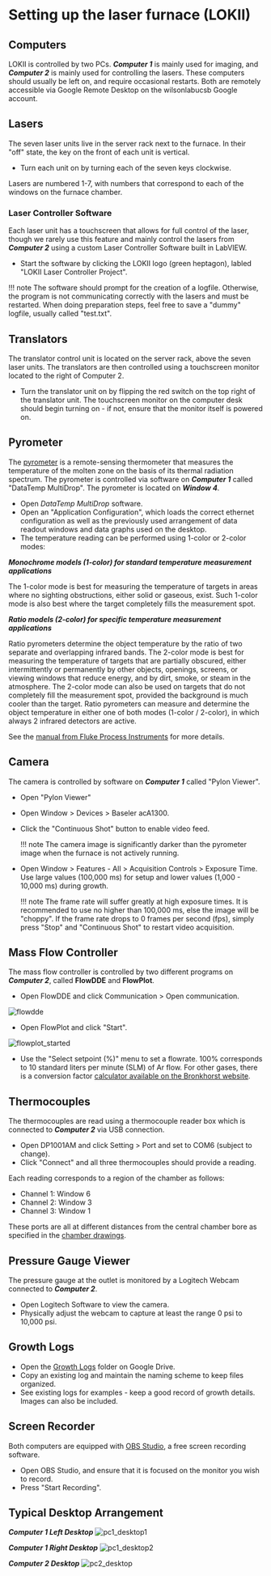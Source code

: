 # Setting up the laser furnace (LOKII)

## Computers
LOKII is controlled by two PCs. ***Computer 1*** is mainly used for imaging, and ***Computer 2*** is mainly used for controlling the lasers. These computers should usually be left on, and require occasional restarts. Both are remotely accessible via Google Remote Desktop on the wilsonlabucsb Google account.

## Lasers
The seven laser units live in the server rack next to the furnace. In their "off" state, the key on the front of each unit is vertical. 

- Turn each unit on by turning each of the seven keys clockwise. 

Lasers are numbered 1-7, with numbers that correspond to each of the windows on the furnace chamber.

### Laser Controller Software
Each laser unit has a touchscreen that allows for full control of the laser, though we rarely use this feature and mainly control the lasers from ***Computer 2*** using a custom Laser Controller Software built in LabVIEW. 

- Start the software by clicking the LOKII logo (green heptagon), labled "LOKII Laser Controller Project".

!!! note
	The software should prompt for the creation of a logfile. Otherwise, the program is not communicating correctly with the lasers and must be restarted. When doing preparation steps, feel free to save a "dummy" logfile, usually called "test.txt".

## Translators
The translator control unit is located on the server rack, above the seven laser units. The translators are then controlled using a touchscreen monitor located to the right of Computer 2.

- Turn the translator unit on by flipping the red switch on the top right of the translator unit. The touchscreen monitor on the computer desk should begin turning on - if not, ensure that the monitor itself is powered on.

## Pyrometer
The [pyrometer](https://en.wikipedia.org/wiki/Pyrometer) is a remote-sensing thermometer that measures the temperature of the molten zone on the basis of its thermal radiation spectrum. The pyrometer is controlled via software on ***Computer 1*** called "DataTemp MultiDrop". The pyrometer is located on ***Window 4***.

- Open *DataTemp MultiDrop* software.
- Open an "Application Configuration", which loads the correct ethernet configuration as well as the previously used arrangement of data readout windows and data graphs used on the desktop.
- The temperature reading can be performed using 1-color or 2-color modes:

***Monochrome models (1-color) for standard temperature measurement applications***

The 1-color mode is best for measuring the temperature of targets in areas where no sighting obstructions, either 
solid or gaseous, exist. Such 1-color mode is also best where the target completely fills the measurement spot.

***Ratio models (2-color) for specific temperature measurement applications***

Ratio pyrometers determine the object temperature by the ratio of two separate and overlapping infrared bands. 
The 2-color mode is best for measuring the temperature of targets that are partially obscured, either intermittently 
or permanently by other objects, openings, screens, or viewing windows that reduce energy, and by dirt, smoke, 
or steam in the atmosphere. The 2-color mode can also be used on targets that do not completely fill the 
measurement spot, provided the background is much cooler than the target. Ratio pyrometers can measure and 
determine the object temperature in either one of both modes (1-color / 2-color), in which always 2 infrared 
detectors are active.

See the [manual from Fluke Process Instruments](https://assets.flukeprocessinstruments.com/FindIt/9250802_ENG_E_W.pdf) for more details.

## Camera
The camera is controlled by software on ***Computer 1*** called "Pylon Viewer".

- Open "Pylon Viewer"
- Open Window > Devices > Baseler acA1300.
- Click the "Continuous Shot" button to enable video feed. 
	
	!!! note
		The camera image is significantly darker than the pyrometer image when the furnace is not actively running.

- Open Window > Features - All > Acquisition Controls > Exposure Time. Use large values (100,000 ms) for setup and lower values (1,000 - 10,000 ms) during growth. 
	
	!!! note
		The frame rate will suffer greatly at high exposure times. It is recommended to use no higher than 100,000 ms, else the image will be "choppy". If the frame rate drops to 0 frames per second (fps), simply press "Stop" and "Continuous Shot" to restart video acquisition.

## Mass Flow Controller

The mass flow controller is controlled by two different programs on ***Computer 2***, called **FlowDDE** and **FlowPlot**. 

- Open FlowDDE and click Communication > Open communication.

![flowdde](img/flowdde.png)

- Open FlowPlot and click "Start".

![flowplot_started](img/flowplot_started.png)

- Use the "Select setpoint (%)" menu to set a flowrate. 100% corresponds to 10 standard liters per minute (SLM) of Ar flow. For other gases, there is a conversion factor [calculator available on the Bronkhorst website](https://www.fluidat.com/default.asp).

## Thermocouples

The thermocouples are read using a thermocouple reader box which is connected to ***Computer 2*** via USB connection.

- Open DP1001AM and click Setting > Port and set to COM6 (subject to change).
- Click "Connect" and all three thermocouples should provide a reading.

Each reading corresponds to a region of the chamber as follows:

- Channel 1: Window 6
- Channel 2: Window 3
- Channel 3: Window 1

These ports are all at different distances from the central chamber bore as specified in the [chamber drawings](https://drive.google.com/file/d/1bF2z0rJOU35PYmfswIMlTUs2nmuFOmcg/view?usp=share_link).

## Pressure Gauge Viewer

The pressure gauge at the outlet is monitored by a Logitech Webcam connected to ***Computer 2***.

- Open Logitech Software to view the camera.
- Physically adjust the webcam to capture at least the range 0 psi to 10,000 psi.

## Growth Logs

- Open the [Growth Logs](https://drive.google.com/drive/folders/1A3_43n8ItInI4Z7pf4uCt52mfkHWRzl-?usp=sharing) folder on Google Drive.
- Copy an existing log and maintain the naming scheme to keep files organized.
- See existing logs for examples - keep a good record of growth details. Images can also be included.

## Screen Recorder

Both computers are equipped with [OBS Studio](https://obsproject.com/), a free screen recording software.

- Open OBS Studio, and ensure that it is focused on the monitor you wish to record.
- Press "Start Recording".

## Typical Desktop Arrangement

***Computer 1 Left Desktop***
![pc1_desktop1](img/pc1_desktop1.png)

***Computer 1 Right Desktop***
![pc1_desktop2](img/pc1_desktop2.png)

***Computer 2 Desktop***
![pc2_desktop](img/pc2_desktop.png)
